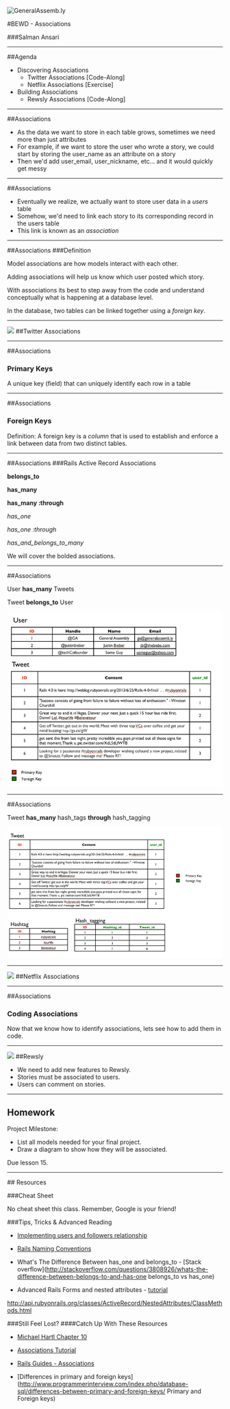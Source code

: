 ![GeneralAssemb.ly](https://github.com/generalassembly/ga-ruby-on-rails-for-devs/raw/master/images/ga.png "GeneralAssemb.ly")

#BEWD - Associations

###Salman Ansari


---


##Agenda

*	Discovering Associations
	*	Twitter Associations [Code-Along]
	*	Netflix Associations [Exercise]
*	Building Associations
	*	Rewsly Associations [Code-Along]

---

##Associations

* As the data we want to store in each table grows, sometimes we need more than just attributes
* For example, if we want to store the user who wrote a story, we could start by storing the user_name as an attribute on a story
* Then we'd add user_email, user_nickname, etc… and it would quickly get messy

---


##Associations

* Eventually we realize, we actually want to store user data in a _users_ table
* Somehow, we'd need to link each story to its corresponding record in the users table
* This link is known as an _association_

---


##Associations
###Definition

Model associations are how models interact with each other. 

Adding associations will help us know which user posted which story. 

With associations its best to step away from the code and understand conceptually what is happening at a database level.

In the database, two tables can be linked together using a _foreign key_.

---

<img id ='icon' src="../../assets/ICL_icons/Code_along_icon_md.png">
##Twitter Associations


---

##Associations
### Primary Keys

A unique key (field) that can uniquely identify each row in a table


---

##Associations
### Foreign Keys

Definition: A foreign key is a _column_ that is used to establish and enforce a link between data from two distinct tables.

---


##Associations
###Rails Active Record Associations

__belongs_to__

__has_many__

__has_many :through__

_has_one_

_has_one :through_

_has_and_belongs_to_many_


We will cover the bolded associations.

---

##Associations

User __has_many__ Tweets 

Tweet __belongs_to__ User

![](../../assets/rails/has_many_belongs_to.png)

---


##Associations

Tweet __has_many__ hash_tags __through__ hash_tagging 


![](../../assets/rails/has_many_through.png)


---

<img id ='icon' src="../../assets/ICL_icons/Exercise_icon_md.png">
##Netflix Associations

---

##Associations
### Coding Associations

Now that we know how to identify associations, lets see how to add them in code.


---


<img id ='icon' src="../../assets/ICL_icons/Code_along_icon_md.png">
##Rewsly

*	We need to add new features to Rewsly.
*	Stories must be associated to users.
*	Users can comment on stories.

---


## Homework

Project Milestone: 

*	List all models needed for your final project. 
*	Draw a diagram to show how they will be associated.

Due lesson 15.

---

<div id="resources">
## Resources

###Cheat Sheet

No cheat sheet this class. Remember, Google is your friend!


###Tips, Tricks & Advanced Reading

*	[Implementing users and followers relationship](http://blog.teamtreehouse.com/what-is-a-has_many-through-association-in-ruby-on-rails-treehouse-quick-tip) 

*	[Rails Naming Conventions](http://itsignals.cascadia.com.au/?p=7)

*	What's The Difference Between has_one and belongs_to - [Stack overflow](http://stackoverflow.com/questions/3808926/whats-the-difference-between-belongs-to-and-has-one belongs_to vs has_one)

*	Advanced Rails Forms and nested attributes - [tutorial](http://rubysource.com/complex-rails-forms-with-nested-attributes/)

http://api.rubyonrails.org/classes/ActiveRecord/NestedAttributes/ClassMethods.html




###Still Feel Lost? 
####Catch Up With These Resources

*	[Michael Hartl Chapter 10](http://ruby.railstutorial.org/chapters/user-microposts#top)


*	[Associations Tutorial](http://net.tutsplus.com/tutorials/ruby/active-record-the-rails-database-bridge/) 


*	[Rails Guides - Associations](http://guides.rubyonrails.org/association_basics.html)


*	[Differences in primary and foreign keys](http://www.programmerinterview.com/index.php/database-sql/differences-between-primary-and-foreign-keys/ Primary and Foreign keys)
